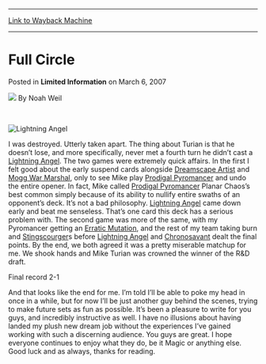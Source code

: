 
---
[Link to Wayback Machine](https://web.archive.org/web/20220126223238/https://magic.wizards.com/en/articles/archive/limited-information/full-circle-2007-03-06-1)

[_metadata_:author]:- "Noah Weil"
[_metadata_:description]:- "I was destroyed. Utterly taken apart. The thing about Turian is that he doesn’t lose, and more specifically, never met a fourth turn he didn’t cast a Lightning Angel. The two games were extremely quick affairs. In the first I felt good about the early suspend cards alongside Dreamscape Artist and Mogg War Marshal, only to see Mike play Prodigal Pyromancer and undo the entire"
[_metadata_:generator]:- "Drupal 7 (http://drupal.org)"
[_metadata_:node]:- "620071"
[_metadata_:publish_date]:- "2007-03-06"
[_metadata_:source]:- "div-main-content"
[_metadata_:title]:- "Full Circle"
[_metadata_:wayback_capture_timestamp]:- "2022-01-26 22:32:38"
[_metadata_:wayback_raw_url]:- "https://web.archive.org/web/20220126223238id_/https://magic.wizards.com/en/articles/archive/limited-information/full-circle-2007-03-06-1"
[_metadata_:wayback_url]:- "https://magic.wizards.com/en/articles/archive/limited-information/full-circle-2007-03-06-1"
---


Full Circle
===========



 Posted in **Limited Information**
 on March 6, 2007 






![](https://media.magic.wizards.com/styles/auth_small/public/generic-avatar-150_113.png)
By Noah Weil












 



![Lightning Angel](http://gatherer.wizards.com/Handlers/Image.ashx?type=card&name=Lightning+Angel)

I was destroyed. Utterly taken apart. The thing about Turian is that he doesn’t lose, and more specifically, never met a fourth turn he didn’t cast a [Lightning Angel](https://gatherer.wizards.com/Pages/Card/Details.aspx?name=Lightning+Angel). The two games were extremely quick affairs. In the first I felt good about the early suspend cards alongside [Dreamscape Artist](https://gatherer.wizards.com/Pages/Card/Details.aspx?name=Dreamscape+Artist) and [Mogg War Marshal](https://gatherer.wizards.com/Pages/Card/Details.aspx?name=Mogg+War+Marshal), only to see Mike play [Prodigal Pyromancer](https://gatherer.wizards.com/Pages/Card/Details.aspx?name=Prodigal+Pyromancer) and undo the entire opener. In fact, Mike called [Prodigal Pyromancer](https://gatherer.wizards.com/Pages/Card/Details.aspx?name=Prodigal+Pyromancer) Planar Chaos’s best common simply because of its ability to nullify entire swaths of an opponent’s deck. It’s not a bad philosophy. [Lightning Angel](https://gatherer.wizards.com/Pages/Card/Details.aspx?name=Lightning+Angel) came down early and beat me senseless. That’s one card this deck has a serious problem with. The second game was more of the same, with my Pyromancer getting an [Erratic Mutation](https://gatherer.wizards.com/Pages/Card/Details.aspx?name=Erratic+Mutation), and the rest of my team taking burn and [Stingscourger](https://gatherer.wizards.com/Pages/Card/Details.aspx?name=Stingscourger)s before [Lightning Angel](https://gatherer.wizards.com/Pages/Card/Details.aspx?name=Lightning+Angel) and [Chronosavant](https://gatherer.wizards.com/Pages/Card/Details.aspx?name=Chronosavant) dealt the final points. By the end, we both agreed it was a pretty miserable matchup for me. We shook hands and Mike Turian was crowned the winner of the R&D draft.


Final record 2-1


And that looks like the end for me. I’m told I’ll be able to poke my head in once in a while, but for now I’ll be just another guy behind the scenes, trying to make future sets as fun as possible. It’s been a pleasure to write for you guys, and incredibly instructive as well. I have no illusions about having landed my plush new dream job without the experiences I’ve gained working with such a discerning audience. You guys are great. I hope everyone continues to enjoy what they do, be it Magic or anything else. Good luck and as always, thanks for reading.








